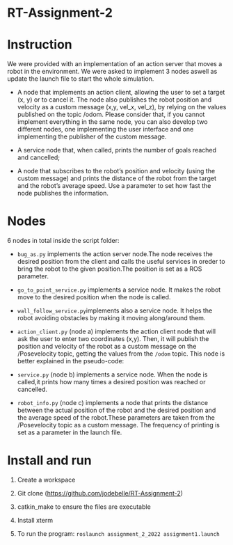 # RT-Assignment-2

# Instruction

We were provided with an implementation of an action server that moves a robot in the environment. We were asked to implement 3 nodes aswell as update the launch file to start the whole simulation.

- A node that implements an action client, allowing the user to set a target (x, y) or to cancel it. The node also publishes the robot position and velocity as a custom message (x,y, vel_x, vel_z), by relying on the values published on the topic /odom. Please consider that, if you cannot implement everything in the same node, you can also develop two different nodes, one implementing the user interface and one implementing the publisher of the custom message.

- A service node that, when called, prints the number of goals reached and cancelled;

- A node that subscribes to the robot’s position and velocity (using the custom message) and prints the distance of the robot from the target and the robot’s average speed. Use a parameter to set how fast the node publishes the information.

# Nodes

6 nodes in total inside the script folder:

- `bug_as.py` implements the action server node.The node receives the desired position from the client and calls the useful services in oreder to bring the robot to the given position.The position is set as a ROS parameter.

- `go_to_point_service.py` implements a service node. It makes the robot move to the desired position when the node is called.

- `wall_follow_service.py`implements also a service node. It helps the robot avoiding obstacles by making it moving along/around them.
 
- `action_client.py` (node a) implements the action client node that will ask the user to enter two coordinates (x,y). Then, it will publish the position and velocity of the robot as a custom message on the /Posevelocity topic, getting the values from the `/odom` topic. This node is better explained in the pseudo-code:
 
- `service.py` (node b) implements a service node. When the node is called,it prints how many times a desired position was reached or cancelled.

- `robot_info.py` (node c) implements a node that prints the distance between the actual position of the robot and the desired position and the average speed of the robot.These parameters are taken from the /Posevelocity topic as a custom message. The frequency of printing is set as a parameter in the launch file.

# Install and run

1. Create a workspace

2. Git clone (https://github.com/jodebelle/RT-Assignment-2)

3. catkin_make to ensure the files are executable

4. Install xterm

5. To run the program: `roslaunch assignment_2_2022 assignment1.launch`
